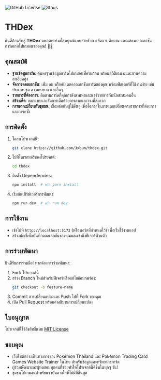 ![GitHub License](https://img.shields.io/github/package-json/version/3xbun/thdex) ![Staus](https://img.shields.io/website?url=https%3A%2F%2Fthdex.pages.dev)

# THDex

ยินดีต้อนรับสู่ **THDex** แพลตฟอร์มที่สมบูรณ์แบบสำหรับการจัดการ ติดตาม และแสดงคอลเลกชันการ์ดเกมโปเกมอนของคุณ! 🎴✨

## คุณสมบัติ

- **ฐานข้อมูลการ์ด**: ค้นหาฐานข้อมูลการ์ดโปเกมอนที่ครบถ้วน พร้อมสถิติเฉพาะและภาพความละเอียดสูง
- **จัดการคอลเลกชัน**: เพิ่ม ลบ หรืออัปเดตคอลเลกชันการ์ดของคุณ พร้อมฟิลเตอร์ที่ใช้งานง่าย เช่น ประเภท ชุด ความหายาก และอื่นๆ
- **รายการที่ต้องการ**: ติดตามการ์ดที่คุณกำลังตามหาและแชร์รายการกับนักสะสมคนอื่น
- **สร้างเด็ค**: ออกแบบและจัดการเด็คด้วยการลากและวางที่สะดวก
- **การแลกเปลี่ยนกับชุมชน**: เชื่อมต่อกับผู้ใช้อื่นๆ เพื่อโอกาสในการแลกเปลี่ยนตามรายการที่ต้องการและการ์ดซ้ำ

## การติดตั้ง

1. โคลนโปรเจกต์นี้:
   ```bash
   git clone https://github.com/3xbun/thdex.git
   ```
2. ไปที่ไดเรกทอรีของโปรเจกต์:
   ```bash
   cd thdex
   ```
3. ติดตั้ง Dependencies:
   ```bash
   npm install  # หรือ yarn install
   ```
4. เริ่มต้นเซิร์ฟเวอร์การพัฒนา:
   ```bash
   npm run dev  # หรือ run dev
   ```

## การใช้งาน

- เข้าไปที่ `http://localhost:5173` (หรือพอร์ตที่กำหนดไว้) เพื่อเริ่มใช้งานแอป
- สร้างบัญชีเพื่อบันทึกคอลเลกชันของคุณและเข้าถึงฟีเจอร์ส่วนตัว

## การร่วมพัฒนา

ยินดีรับการร่วมมือ! หากต้องการร่วมพัฒนา:

1. Fork โปรเจกต์นี้
2. สร้าง Branch ใหม่สำหรับฟีเจอร์หรือแก้ไขข้อบกพร่อง:
   ```bash
   git checkout -b feature-name
   ```
3. Commit การเปลี่ยนแปลงและ Push ไปที่ Fork ของคุณ
4. เปิด Pull Request พร้อมคำอธิบายการเปลี่ยนแปลง

## ใบอนุญาต

โปรเจกต์นี้ใช้ลิขสิทธิ์แบบ [MIT License](LICENSE)

## ขอบคุณ

- เว็บไซต์อย่างเป็นทางการของ Pokémon Thailand และ Pokémon Trading Card Games Website Trainer ในไทย สำหรับข้อมูลและทรัพยากรการ์ด
- ผู้ร่วมพัฒนาและผู้ทดสอบทุกคนที่ช่วยทำให้โปรเจกต์นี้ดีขึ้นในทุกๆ วัน!
- ชุมชนโปเกมอนสำหรับแรงบันดาลใจที่ไม่มีที่สิ้นสุด
